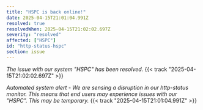 ```yaml
---
title: "HSPC is back online!"
date: 2025-04-15T21:01:04.991Z
resolved: true
resolvedWhen: 2025-04-15T21:02:02.697Z
severity: "resolved"
affected: ["HSPC"]
id: "http-status-hspc"
section: issue
---
```


*The issue with our system "HSPC" has been resolved.* {{< track "2025-04-15T21:02:02.697Z" >}}

**Automated system alert* - We are sensing a disruption in our http-status monitor. This means that end users may experience issues with our "HSPC". This may be temporary.* {{< track "2025-04-15T21:01:04.991Z" >}}
